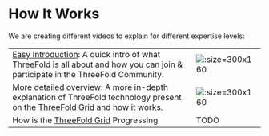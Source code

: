 # How It Works

We are creating different videos to explain for different expertise levels:

|                                                                                                                                                |                                            |
| ---------------------------------------------------------------------------------------------------------------------------------------------- | ------------------------------------------ |
| [Easy Introduction](threefold__howitworks_3.md): A quick intro of what ThreeFold is all about and how you can join & participate in the ThreeFold Community. | ![](threefold__tf_world.jpg  ":size=300x160")      |
| [More detailed overview](threefold__howitworks_2.md): A more in-depth explanation of ThreeFold technology present on the [ThreeFold Grid](threefold__threefold_grid) and how it works.    | ![](threefold__how_work_pic1.png  ":size=300x160") |
| How is the [ThreeFold Grid](threefold__threefold_grid) Progressing                                                                                                          | TODO                                       |